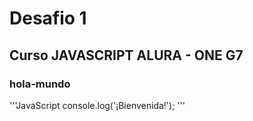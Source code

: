 # Desafio 1
## Curso JAVASCRIPT ALURA - ONE G7
### hola-mundo

'''JavaScript
console.log('¡Bienvenida!');
'''

